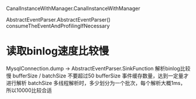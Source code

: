 CanalInstanceWithManager.CanalInstanceWithManager

AbstractEventParser.AbstractEventParser()
consumeTheEventAndProfilingIfNecessary

# 读取binlog速度比较慢
MysqlConnection.dump -> AbstractEventParser.SinkFunction 解析binlog比较慢
bufferSize / batchSize 不要超过50
bufferSize 事件缓存数量，达到一定量才进行解析
batchSize 多线程解析时，多少划分为一个批次，每个解析大概1ms，所以10000比较合适